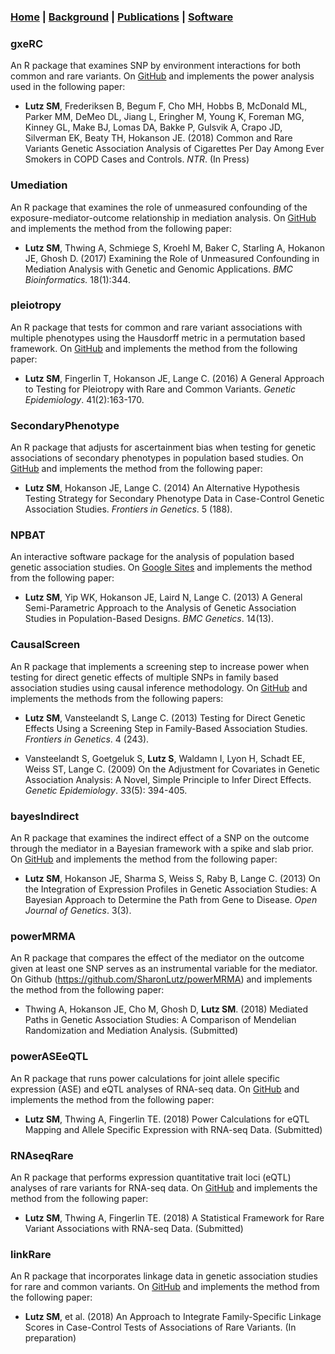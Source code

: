 ### [Home](https://SharonLutz.github.io) | [Background](https://SharonLutz.github.io/background) | [Publications](https://SharonLutz.github.io/publications) | [Software](https://SharonLutz.github.io/software)

### gxeRC
An R package that examines SNP by environment interactions for both common and rare variants. On [GitHub](https://github.com/SharonLutz/gxeRC)
 and implements the power analysis used in the following paper: <br>
- **Lutz SM**, Frederiksen B, Begum F, Cho MH, Hobbs B, McDonald ML, Parker MM, DeMeo DL, Jiang L, Eringher M, Young K, Foreman MG, Kinney GL, Make BJ, Lomas DA, Bakke P, Gulsvik A, Crapo JD, Silverman EK, Beaty TH, Hokanson JE. (2018) Common and Rare Variants Genetic Association Analysis of Cigarettes Per Day Among Ever Smokers in COPD Cases and Controls. *NTR*. (In Press)

### Umediation
An R package that examines the role of unmeasured confounding of the exposure-mediator-outcome relationship in mediation analysis. On [GitHub](https://github.com/SharonLutz/Umediation)
 and implements the method from the following paper: <br>
- **Lutz SM**, Thwing A, Schmiege S, Kroehl M, Baker C, Starling A, Hokanon JE, Ghosh D. (2017) Examining the Role of Unmeasured Confounding in Mediation Analysis with Genetic and Genomic Applications. *BMC Bioinformatics.* 18(1):344.

### pleiotropy 
An R package that tests for common and rare variant associations with multiple phenotypes using the Hausdorff metric in a permutation based framework. On [GitHub](https://github.com/SharonLutz/pleiotropy) 
and implements the method from the following paper:<br>
- **Lutz SM**, Fingerlin T, Hokanson JE, Lange C. (2016) A General Approach to Testing for Pleiotropy with Rare and Common Variants. *Genetic Epidemiology*. 41(2):163-170.

### SecondaryPhenotype
An R package that adjusts for ascertainment bias when testing for genetic associations of secondary phenotypes in population based studies.  On [GitHub](https://github.com/SharonLutz/SecondaryPhenotype)
and implements the method from the following paper: <br>
- **Lutz SM**, Hokanson JE, Lange C. (2014) An Alternative Hypothesis Testing Strategy for Secondary Phenotype Data in Case-Control Genetic Association Studies. *Frontiers in Genetics*. 5 (188). 

### NPBAT
An interactive software package for the analysis of population based genetic association studies. On [Google Sites](https://sites.google.com/site/genenpbat/home/npbat) and implements the method from the following paper: <br>
- **Lutz SM**, Yip WK, Hokanson JE, Laird N, Lange C. (2013) A General Semi-Parametric Approach to the Analysis of Genetic Association Studies in Population-Based Designs. *BMC Genetics*. 14(13). 

### CausalScreen
An R package that implements a screening step to increase power when testing for direct genetic effects of multiple SNPs in family based association studies using causal inference methodology. On 
[GitHub](https://github.com/SharonLutz/CausalScreen)
and implements the methods from the following papers: <br>
- **Lutz SM**, Vansteelandt S, Lange C. (2013) Testing for Direct Genetic Effects Using a Screening Step in Family-Based Association Studies. *Frontiers in Genetics*. 4 (243).

- Vansteelandt S, Goetgeluk S, **Lutz S**, Waldamn I, Lyon H, Schadt EE, Weiss ST, Lange C. (2009) On the Adjustment for Covariates in Genetic Association Analysis: A Novel, Simple Principle to Infer Direct Effects. *Genetic Epidemiology*. 33(5): 394-405.

### bayesIndirect
An R package that examines the indirect effect of a SNP on the outcome through the mediator in a Bayesian framework with a spike and slab prior. On 
[GitHub](https://github.com/SharonLutz/bayesIndirect)
and implements the method from the following paper: <br>
- **Lutz SM**, Hokanson JE, Sharma S, Weiss S, Raby B, Lange C. (2013) On the Integration of Expression Profiles in Genetic Association Studies: A Bayesian Approach to Determine the Path from Gene to Disease. *Open Journal of Genetics*. 3(3). 

### powerMRMA 
An R package that compares the effect of the mediator on the outcome given at least one SNP serves as an instrumental variable for the mediator. On Github (https://github.com/SharonLutz/powerMRMA) and implements the method from the following paper:

- Thwing A, Hokanson JE, Cho M, Ghosh D, **Lutz SM**. (2018) Mediated Paths in Genetic Association Studies: A Comparison of Mendelian Randomization and Mediation Analysis. (Submitted)

### powerASEeQTL
An R package that runs power calculations for joint allele specific expression (ASE) and eQTL analyses of RNA-seq data. On [GitHub](https://github.com/SharonLutz/powerASEeQTL)
and implements the method from the following paper: <br>
- **Lutz SM**, Thwing A, Fingerlin TE. (2018) Power Calculations for eQTL Mapping and Allele Specific Expression with RNA-seq Data.  (Submitted) 

### RNAseqRare
An R package that performs expression quantitative trait loci (eQTL) analyses of rare variants for RNA-seq data. On [GitHub](https://github.com/SharonLutz/RNAseqRare)
and implements the method from the following paper: <br>
- **Lutz SM**, Thwing A, Fingerlin TE. (2018) A Statistical Framework for Rare Variant Associations with RNA-seq Data. (Submitted)

### linkRare
An R package that incorporates linkage data in genetic association studies for rare and common variants. On [GitHub](https://github.com/SharonLutz/linkRare)
and implements the method from the following paper: <br>
- **Lutz SM**, et al. (2018) An Approach to Integrate Family-Specific Linkage Scores in Case-Control Tests of Associations of Rare Variants. (In preparation) 
